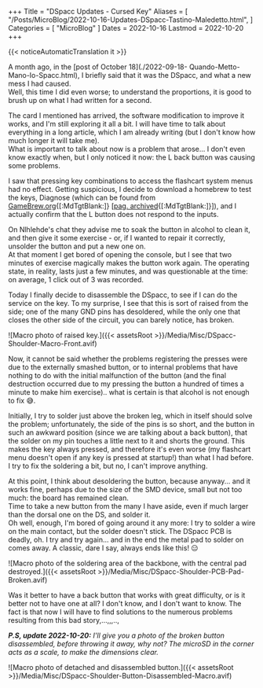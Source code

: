 +++
Title = "DSpacc Updates - Cursed Key"
Aliases = [
  "/Posts/MicroBlog/2022-10-16-Updates-DSpacc-Tastino-Maledetto.html",
]
Categories = [ "MicroBlog" ]
Dates = 2022-10-16
Lastmod = 2022-10-20
+++

{{< noticeAutomaticTranslation it >}}



A month ago, in the [post of October 18](./2022-09-18- Quando-Metto-Mano-Io-Spacc.html), I briefly said that it was the DSpacc, and what a new mess I had caused.  
Well, this time I did even worse; to understand the proportions, it is good to brush up on what I had written for a second.

The card I mentioned has arrived, the software modification to improve it works, and I'm still exploring it all a bit. I will have time to talk about everything in a long article, which I am already writing (but I don't know how much longer it will take me).  
What is important to talk about now is a problem that arose... I don't even know exactly when, but I only noticed it now: the L back button was causing some problems.

I saw that pressing key combinations to access the flashcart system menus had no effect. Getting suspicious, I decide to download a homebrew to test the keys, Diagnose (which can be found from [GameBrew.org](https://www.gamebrew.org/wiki/Diagnose){[:MdTgtBlank:]} [[pag. archived](https://web.archive.org/web/20220818023822/https://www.gamebrew.org/wiki/Diagnose){[:MdTgtBlank:]}]), and I actually confirm that the L button does not respond to the inputs.

On Nlhlehde's chat they advise me to soak the button in alcohol to clean it, and then give it some exercise - or, if I wanted to repair it correctly, unsolder the button and put a new one on.  
At that moment I get bored of opening the console, but I see that two minutes of exercise magically makes the button work again. The operating state, in reality, lasts just a few minutes, and was questionable at the time: on average, 1 click out of 3 was recorded.

Today I finally decide to disassemble the DSpacc, to see if I can do the service on the key. To my surprise, I see that this is sort of raised from the side; one of the many GND pins has desoldered, while the only one that closes the other side of the circuit, you can barely notice, has broken.

![Macro photo of raised key.]({{< assetsRoot >}}/Media/Misc/DSpacc-Shoulder-Macro-Front.avif)

Now, it cannot be said whether the problems registering the presses were due to the externally smashed button, or to internal problems that have nothing to do with the initial malfunction of the button (and the final destruction occurred due to my pressing the button a hundred of times a minute to make him exercise).. what is certain is that alcohol is not enough to fix 😅.

Initially, I try to solder just above the broken leg, which in itself should solve the problem; unfortunately, the side of the pins is so short, and the button in such an awkward position (since we are talking about a back button), that the solder on my pin touches a little next to it and shorts the ground. This makes the key always pressed, and therefore it's even worse (my flashcart menu doesn't open if any key is pressed at startup!) than what I had before.  
I try to fix the soldering a bit, but no, I can't improve anything.

At this point, I think about desoldering the button, because anyway... and it works fine, perhaps due to the size of the SMD device, small but not too much: the board has remained clean.  
Time to take a new button from the many I have aside, even if much larger than the dorsal one on the DS, and solder it.  
Oh well, enough, I'm bored of going around it any more: I try to solder a wire on the main contact, but the solder doesn't stick. The DSpacc PCB is deadly, oh. I try and try again... and in the end the metal pad to solder on comes away. A classic, dare I say, always ends like this! 😑

![Macro photo of the soldering area of ​​the backbone, with the central pad destroyed.]({{< assetsRoot >}}/Media/Misc/DSpacc-Shoulder-PCB-Pad-Broken.avif)

Was it better to have a back button that works with great difficulty, or is it better not to have one at all? I don't know, and I don't want to know. The fact is that now I will have to find solutions to the numerous problems resulting from this bad story,...,,,..,

_**P.S, update 2022-10-20:** I'll give you a photo of the broken button disassembled, before throwing it away, why not? The microSD in the corner acts as a scale, to make the dimensions clear._

![Macro photo of detached and disassembled button.]({{< assetsRoot >}}/Media/Misc/DSpacc-Shoulder-Button-Disassembled-Macro.avif)